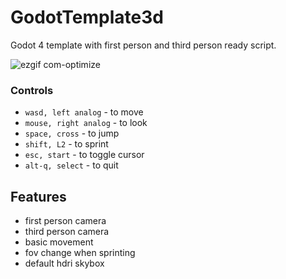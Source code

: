 # GodotTemplate3d
Godot 4 template with first person and third person ready script.

![ezgif com-optimize](https://github.com/derickfelix/GodotTemplate3d/assets/20743967/599f0cd1-039a-4cf1-b8bb-7a9263f9a45c)

### Controls
- `wasd, left analog` - to move
- `mouse, right analog` - to look
- `space, cross` - to jump
- `shift, L2` - to sprint
- `esc, start` - to toggle cursor
- `alt-q, select` - to quit

## Features
- first person camera
- third person camera
- basic movement
- fov change when sprinting
- default hdri skybox
